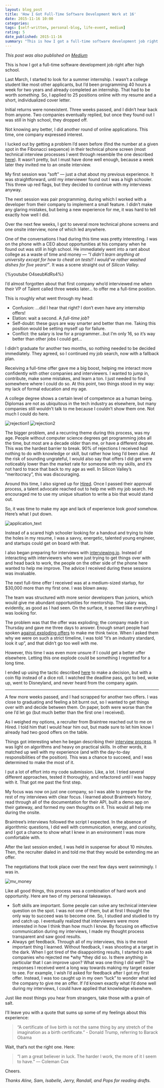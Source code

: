 ```yaml
---
layout: blog_post
title: 'How I Got Full-Time Software Development Work at 16'
date: 2015-11-16 10:00
categories:
tags: [self-written, personal-blog, life-event, medium]
rating: 5
date_published: 2015-11-16
summary: "This is how I got a full-time software development job right after high school."
---
```


_This post was also published on [Medium](https://medium.com/breaking-into-startups/how-i-got-full-time-software-development-work-at-16-78b2ae5cca09")_

This is how I got a full-time software development job right after high school.

Last March, I started to look for a summer internship. I wasn’t a college
student like most other applicants, but I’d been programming 40 hours a week for
two years and already completed an internship. That had to be worth *something*.
So, I applied to 25 positions online with my resume and a short, individualized
cover letter.

Initial returns were nonexistent. Three weeks passed, and I didn’t hear back
from anyone. Two companies eventually replied, but once they found out I was
still in high school, they dropped off.

Not knowing any better, I did another round of online applications. This time,
one company expressed interest.

I lucked out by getting a problem I’d seen before (find the number at a given
spot in the Fibonacci sequence) in their technical phone screen (most technical
interview processes I went through resemble the one described
[here](https://www.quora.com/What-is-the-interview-process-like-at-Google)). It
wasn’t pretty, but I must have done well enough, because a week later they
invited me to an onsite interview.

My first session was “soft” — just a chat about my previous experience. It was
straightforward, until my interviewer found out I was a high schooler. This
threw up red flags, but they decided to continue with my interviews anyway.

The next session was pair programming, during which I worked with a developer
from their company to implement a small feature. I didn’t make any glaring
mistakes, but being a new experience for me, it was hard to tell exactly how
well I did.

Over the next few weeks, I got to several more technical phone screens and one
onsite interview, none of which led anywhere.

One of the conversations I had during this time was pretty interesting. I was on
the phone with a CEO about opportunities at his company when he found out was
still in high school. He immediately went into a rant about college as a waste
of time and money — *“I didn’t learn anything at university except for how to
cheat on tests!! I would’ve rather washed dishes for five years!”*. It was a
scene straight out of *Silicon Valley.*

{%youtube O4seubKdRs4%}

I’d almost forgotten about that first company who’d interviewed me when their VP
of Talent called three weeks later… to offer me a full-time position.

This is roughly what went through my head:

* Confusion: …did I hear that right? I don’t even have any internship offers!
* Elation: wait a second. A *full-time job*?
* Self-doubt: these guys are way smarter and better than me. Taking this position
would be setting myself up for failure.
* Conflict: the salary is low for a programmer…but I’m only 16, so it’s way better
than other jobs I could get…

I didn’t graduate for another two months, so nothing needed to be decided
immediately. They agreed, so I continued my job search, now with a fallback
plan.

Receiving a full-time offer gave me a big boost, helping me interact more
confidently with other companies and interviewers. I wanted to jump in,
contribute, make some mistakes, and learn a ton. I just needed to find somewhere
where I could do so. At this point, two things stood in my way: my lack of
formal education and my age.

A college degree shows a certain level of competence as a human being. Diplomas
are not as ubiquitous in the tech industry as elsewhere, but many companies
still wouldn’t talk to me because I couldn’t show them one. Not much I could do
here.

![rejection1](https://cdn-images-1.medium.com/max/1600/0*6b3qcWNn6-uS9e-S.)
![rejection2](https://cdn-images-1.medium.com/max/1600/0*-AJNRYIK5W9XcVtq.)

The bigger problem, and a recurring theme during this process, was my age.
People without computer science degrees get programming jobs all the time, but
most are a decade older than me, or have a different degree. This was the
hardest barrier to break. 90% of rejections I received had nothing to do with
knowledge or skill, but rather how long I’d been alive. At the risk of sounding
ungrateful, I would also say that offers I did get were noticeably lower than
the market rate for someone with my skills, and it’s not hard to trace that back
to my age as well. In Silicon Valley’s “meritocracy”, this was discouraging.

Around this time, I also signed up for [Hired](http://www.hired.com/). Once I
passed their approval process, a talent advocate reached out to help me with my
job search. He encouraged me to use my unique situation to write a bio that
would stand out.

So, it was time to make my age and lack of experience look *good* somehow.
Here’s what I put down.

![application_text](https://cdn-images-1.medium.com/max/1600/0*GxJb6ShPFCb4s_6J.)

Instead of a scared high schooler looking for a handout and trying to hide the
holes in my resume, I was a savvy, energetic, talented young engineer, and
startups could get on board with that.

I also began preparing for interviews with
[interviewing.io](http://interviewing.io/). Instead of interacting with
interviewers who were just trying to get things over with and head back to work,
the people on the other side of the phone here wanted to help me improve. The
advice I received during these sessions was invaluable.

The next full-time offer I received was at a medium-sized startup, for $30,000
more than my first one. I was blown away.

The team was structured with more senior developers than juniors, which would
give me abundant opportunities for mentorship. The salary was, evidently, as
good as I had seen. On the surface, it seemed like everything I was looking for.

The problem was that the offer was exploding; the company made it on Thursday
and gave me three days to answer. Enough smart people had spoken [against
exploding offers](http://blog.ycombinator.com/exploding-offers-suck) to make me
think twice. When I asked them why we were on such a strict timeline, I was told
“it’s an industry standard, look it up”, and that didn’t go too well with me.

However, this time I was even more unsure if I could get a better offer
elsewhere. Letting this one explode could be something I regretted for a long
time.

I ended up using the tactic described
[here](http://www.quora.com/Should-I-accept-a-job-offer-from-Facebook-Google-Linkedin-or-Square/answer/David-Tan-4)
to make a decision, but with a coin flip instead of a dice roll. I watched the
deadline pass, got to bed, woke up, went to Disneyland, and never heard from the
company again.

*****

A few more weeks passed, and I had scrapped for another two offers. I was close
to graduating and feeling a bit burnt out, so I wanted to get things over with
and decide between them. On paper, both were worse than the one I’d let go (but
much better than the first one I received).

As I weighed my options, a recruiter from Braintree reached out to me on Hired.
I told him that I would hear him out, but made sure to let him know I already
had two good offers on the table.

Things got interesting when he began describing their [interview
process](https://www.braintreepayments.com/blog/how-braintree-interviews-exceptional-developers/).
It was light on algorithms and heavy on practical skills. In other words, it
matched up well with my experience (and with the day-to-day responsibilities of
the position). This was a chance to succeed, and I was determined to make the
most of it.

I put a lot of effort into my code submission. Like, a lot. I tried several
different approaches, tested it thoroughly, and refactored until I was happy
with it. That got me past the first step.

My focus was now on just one company, so I was able to prepare for the rest of
my interviews with clear focus. I learned about Braintree’s history, read
through all of the documentation for their API, built a demo app on their
gateway, and formed my own thoughts on it. This would all help me during the
onsite.

Braintree’s interviews followed the script I expected. In the absence of
algorithmic questions, I did well with communication, energy, and curiosity, and
I got a chance to show what I knew in an environment I was more comfortable
with.

After the last session ended, I was held in suspense for about 10 minutes. Then,
the recruiter dialed in and told me that they would be extending me an offer.

The negotiations that took place over the next few days went swimmingly. I was
in.

![mv_money](https://cdn-images-1.medium.com/max/2000/0*lK29xUVPDr28a1rj.)

Like all good things, this process was a combination of hard work and
opportunity. Here are two of my personal takeaways.

* Soft skills are important. Some people can solve any technical interview
question on the spot. I was not one of them, but at first I thought the only way
to succeed was to become one. So, I studied and studied to try and catch up. I
eventually realized that interviewers were more interested in how I think than
how much I know. By focusing on effective communication during my interviews, I
made my thought process transparent and saw good results.
* Always get feedback. Through all of my interviews, this is the most important
thing I learned. Without feedback, I was shooting at a target in the dark. When
I got tired of the disappointing results, I started to ask companies who
rejected me *why *they did so. Is there anything in particular that I can
improve upon? What was one thing I did well? The responses I received went a
long way towards making my target easier to see. For example, I wish I’d asked
for feedback after I got my first offer. Instead, I was too caught up in my own
“luck” to wonder what led the company to give me an offer. If I’d known exactly
what I’d done well during my interviews, I could have applied that knowledge
elsewhere.

Just like most things you hear from strangers, take those with a grain of salt.

I’ll leave you with a quote that sums up some of my feelings about this
experience:

> “A certificate of live birth is not the same thing by any stretch of the
> imagination as a birth certificate.” - Donald Trump, referring to Barack Obama

Wait, that’s not the right one. Here:

> “I am a great believer in luck. The harder I work, the more of it I seem to
> have.” — Coleman Cox

Cheers.

*Thanks Aline, Sam, Isabelle, Jerry, Randall, and Pops for reading drafts.*
